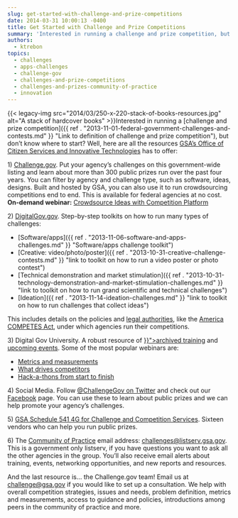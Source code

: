```yaml
---
slug: get-started-with-challenge-and-prize-competitions
date: 2014-03-31 10:00:13 -0400
title: Get Started with Challenge and Prize Competitions
summary: 'Interested in running a challenge and prize competition, but don&#8217;t know where to start? Well, here are all the resources GSA&#8217;s Office of Citizen Services and Innovative Technologies has to offer: 1) Challenge.gov. Put your agency&#8217;s challenges on this government-wide listing and learn about more than 300 public'
authors:
  - ktrebon
topics:
  - challenges
  - apps-challenges
  - challenge-gov
  - challenges-and-prize-competitions
  - challenges-and-prizes-community-of-practice
  - innovation
---
```


{{< legacy-img src="2014/03/250-x-220-stack-of-books-resources.jpg" alt="A stack of hardcover books" >}}Interested in running a [challenge and prize competition]({{ ref . "2013-11-01-federal-government-challenges-and-contests.md" }} "Link to definition of challenge and prize competition"), but don&#8217;t know where to start? Well, here are all the resources [GSA&#8217;s Office of Citizen Services and Innovative Technologies](http://www.gsa.gov/portal/category/25729 "link to OCSIT page on GSA.gov") has to offer:

<p dir="ltr">
  1) <a title="link to Challenge.gov" href="https://challenge.gov/">Challenge.gov</a>. Put your agency&#8217;s challenges on this government-wide listing and learn about more than 300 public prizes run over the past four years. You can filter by agency and challenge type, such as software, ideas, designs. Built and hosted by GSA, you can also use it to run crowdsourcing competitions end to end.  This is available for federal agencies at no cost. <strong>On-demand webinar:</strong> <a href="{{ ref . "2014-03-11-crowdsource-ideas-with-new-competition-platform.md" }}" target="_blank">Crowdsource Ideas with Competition Platform</a>
</p>

<p dir="ltr">
  2) <a title="link to Challenges page on DigitalGov.gov" href="{{ ref . "/topics/challenges" }}">DigitalGov.gov</a>. Step-by-step toolkits on how to run many types of challenges:
</p>

  * [Software/apps]({{ ref . "2013-11-06-software-and-apps-challenges.md" }} "Software/apps challenge toolkit")
  * [Creative: video/photo/poster]({{ ref . "2013-10-31-creative-challenge-contests.md" }} "link to toolkit on how to run a video poster or photo contest")
  * [Technical demonstration and market stimulation]({{ ref . "2013-10-31-technology-demonstration-and-market-stimulation-challenges.md" }} "link to toolkit on how to run grand scientific and technical challenges")
  *  [Ideation]({{ ref . "2013-11-14-ideation-challenges.md" }} "link to toolkit on how to run challenges that collect ideas")

This includes details on the policies and <a href="http://www.whitehouse.gov/sites/default/files/omb/assets/memoranda_2010/m10-11.pdf" target="_blank">legal authorities</a>, like the [America COMPETES Act](https://cio.gov/wp-content/uploads/downloads/2012/09/Prize_Authority_in_the_America_COMPETES_Reauthorization_Act.pdf "America COMPETES Act Summary Memo"), under which agencies run their competitions.

<p dir="ltr">
  3) Digital Gov University. A robust resource of <a href="{{ ref . "digitalgov-university.md" >}}">archived training</a> and <a title="link to upcoming DigitalGov University training" href="{{ ref . "/events" }}">upcoming events</a>. Some of the most popular webinars are:
</p>

  * [Metrics and measurements](http://www.youtube.com/watch?v=wBnQhDS1gZg)
  * [What drives competitors](http://www.youtube.com/watch?v=5QWyidc67lo)
  * [Hack-a-thons from start to finish](http://www.youtube.com/watch?v=Q1NrFuiQWGM)

<p dir="ltr">
  4) Social Media. Follow <a title="link to Challenge.gov's Twitter account" href="https://twitter.com/ChallengeGov">@ChallengeGov on Twitter</a> and check out our<a title="link to Challenge.gov's Facebook page" href="https://www.facebook.com/ChallengeGov"> Facebook</a> page. You can use these to learn about public prizes and we can help promote your agency’s challenges.
</p>

<p dir="ltr">
  5) <a title="link to GSA Schedule 541 4G information " href="http://www.gsaelibrary.gsa.gov/ElibMain/sinDetails.do?scheduleNumber=541&specialItemNumber=541+4G&executeQuery=YES">GSA Schedule 541 4G for Challenge and Competition Services</a>. Sixteen vendors who can help you run public prizes.
</p>

<p dir="ltr">
  6) The <a href="{{ ref . "challenges-prizes.md" }}">Community of Practice</a> email address: <a href="mailto:challenges@listserv.gsa.gov">challenges@listserv.gsa.gov</a>. This is a government only listserv, if you have questions you want to ask all the other agencies in the group. You&#8217;ll also receive email alerts about training, events, networking opportunities, and new reports and resources.
</p>

And the last resource is&#8230; the Challenge.gov team! Email us at <challenge@gsa.gov> if you would like to set up a consultation. We help with overall competition strategies, issues and needs, problem definition, metrics and measurements, access to guidance and policies, introductions among peers in the community of practice and more.